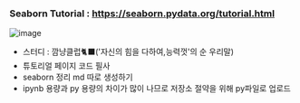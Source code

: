 ### Seaborn Tutorial : https://seaborn.pydata.org/tutorial.html

![image](https://user-images.githubusercontent.com/94737255/217571541-058b8872-ffd6-404a-be18-84805270b98b.png)

- 스터디 : 깜냥클럽🐈‍⬛('자신의 힘을 다하여,능력껏'의 순 우리말)
- 튜토리얼 페이지 코드 필사
- seaborn 정리 md 따로 생성하기
- ipynb 용량과 py 용량의 차이가 많이 나므로 저장소 절약을 위해 py파일로 업로드
